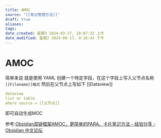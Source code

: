 ```yaml
---
title: AMOC
source: "[[笔记管理方法]]"
draft: true
aliases: 
tags: 
date_created: 星期3 2024-03-27, 10:07:32 上午
date_modified: 星期2 2024-09-17, 4:16:43 下午
---
```


# AMOC
简单来说 就是使用 YAML 创建一个特定字段，在这个字段上写入父节点名称`[[Filename]]格式`
然后在父节点上写如下 [[Dataview]] 
```YAML
dataview
list or table 
where source = [[父节点]]
```
即可自动生成MOC

参考:[Obsidian双链框架AMOC，更简单的PARA、卡片笔记方法 - 经验分享 - Obsidian 中文论坛](https://forum-zh.obsidian.md/t/topic/29384)